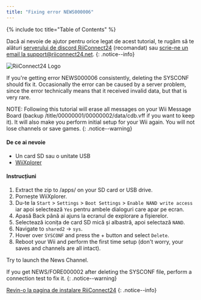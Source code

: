 ```yaml
---
title: "Fixing error NEWS000006"
---
```


{% include toc title="Table of Contents" %}

Dacă ai nevoie de ajutor pentru orice legat de acest tutorial, te rugăm să te alături [serverului de discord RiiConnect24](https://discord.gg/rc24) (recomandat) sau [scrie-ne un email la support@riiconnect24.net](mailto:support@riiconnect24.net).
{: .notice--info}

![RiiConnect24 Logo](/images/WiiRC24Logo.jpg)

If you're getting error NEWS000006 consistently, deleting the SYSCONF should fix it. Occasionally the error can be caused by a server problem, since the error technically means that it received invalid data, but that is very rare.

NOTE: Following this tutorial will erase all messages on your Wii Message Board (backup /title/00000001/00000002/data/cdb.vff if you want to keep it). It will also make you perform initial setup for your Wii again. You will not lose channels or save games.
{: .notice--warning}

#### De ce ai nevoie
* Un card SD sau o unitate USB
* [WiiXplorer](https://sourceforge.net/projects/wiixplorer/files/latest/download)

#### Instrucțiuni

1. Extract the zip to /apps/ on your SD card or USB drive.
1. Pornește WiiXplorer.
1. Du-te la `Start` > `Settings` > `Boot Settings` > `Enable NAND write access` iar apoi selectează `Yes` pentru ambele dialoguri care apar pe ecran.
1. Apasă Back până ai ajuns la ecranul de explorare a fișierelor.
1. Selectează iconița de card SD mică și albastră, apoi selectază `NAND`.
1. Navigate to `shared2` -> `sys`.
1. Hover over `SYSCONF` and press the + button and select `Delete`.
1. Reboot your Wii and perform the first time setup (don't worry, your saves and channels are all intact).

Try to launch the News Channel.

If you get NEWS/FORE000002 after deleting the SYSCONF file, perform a connection test to fix it.
{: .notice--warning}

[Revin-o la pagina de instalare RiiConnect24](riiconnect24)
{: .notice--info}
